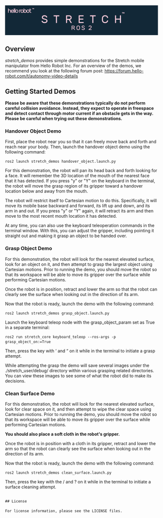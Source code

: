 ![](../images/banner.png)

## Overview

*stretch_demos* provides simple demonstrations for the Stretch mobile manipulator from Hello Robot Inc. For an overview of the demos, we recommend you look at the following forum post: https://forum.hello-robot.com/t/autonomy-video-details

## Getting Started Demos

**Please be aware that these demonstrations typically do not perform careful collision avoidance. Instead, they expect to operate in freespace and detect contact through motor current if an obstacle gets in the way. Please be careful when trying out these demonstrations.**

### Handover Object Demo

First, place the robot near you so that it can freely move back and forth and reach near your body. Then, launch the handover object demo using the following command: 

```
ros2 launch stretch_demos handover_object.launch.py
```

For this demonstration, the robot will pan its head back and forth looking for a face. It will remember the 3D location of the mouth of the nearest face that it has detected. If you press "y" or "Y" on the keyboard in the terminal, the robot will move the grasp region of its gripper toward a handover location below and away from the mouth. 

The robot will restrict itself to Cartesian motion to do this. Specifically, it will move its mobile base backward and forward, its lift up and down, and its arm in and out. If you press "y" or "Y" again, it will retract its arm and then move to the most recent mouth location it has detected. 

At any time, you can also use the keyboard teleoperation commands in the terminal window. With this, you can adjust the gripper, including pointing it straight out and making it grasp an object to be handed over.

### Grasp Object Demo

For this demonstration, the robot will look for the nearest elevated surface, look for an object on it, and then attempt to grasp the largest object using Cartesian motions. Prior to running the demo, you should move the robot so that its workspace will be able to move its gripper over the surface while performing Cartesian motions. 

Once the robot is in position, retract and lower the arm so that the robot can clearly see the surface when looking out in the direction of its arm. 

Now that the robot is ready, launch the demo with the following command:

```
ros2 launch stretch_demos grasp_object.launch.py
```

Launch the keyboard teleop node with the grasp_object_param set as True in a separate terminal:
```
ros2 run stretch_core keyboard_teleop --ros-args -p grasp_object_on:=True
```

Then, press the key with ‘ and “ on it while in the terminal to initiate a grasp attempt.

While attempting the grasp the demo will save several images under the ./stretch_user/debug/ directory within various grasping related directories. You can view these images to see some of what the robot did to make its decisions.

### Clean Surface Demo

For this demonstration, the robot will look for the nearest elevated surface, look for clear space on it, and then attempt to wipe the clear space using Cartesian motions. Prior to running the demo, you should move the robot so that its workspace will be able to move its gripper over the surface while performing Cartesian motions. 

**You should also place a soft cloth in the robot's gripper.**

Once the robot is in position with a cloth in its gripper, retract and lower the arm so that the robot can clearly see the surface when looking out in the direction of its arm. 

Now that the robot is ready, launch the demo with the following command:

```
ros2 launch stretch_demos clean_surface.launch.py
```

Then, press the key with the / and ? on it while in the terminal to initiate a surface cleaning attempt.

<!-- ### Autodocking with Nav Stack

For this demo, the robot will look for a docking station with an ArUco marker, align itself to the docking station using the ROS Nav Stack, and then back up into the docking station using an error-based controller. Prior to running this demo, you should stow the robot, ensure that you have a pregenerated map and the docking station is resting against a wall. Go through [this](https://docs.hello-robot.com/0.2/stretch-tutorials/ros1/autodocking_nav_stack/) tutorial to understand how the demo works.

You can launch this demo using the following command:

```
roslaunch stretch_demos autodocking.launch map_yaml:=${HELLO_FLEET_PATH}/maps/<map_name>.yaml -->
```

## License

For license information, please see the LICENSE files. 